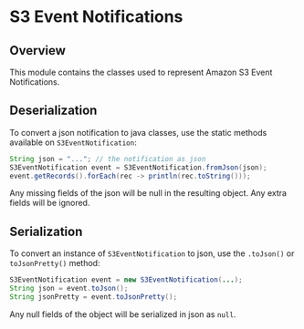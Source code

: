 # S3 Event Notifications

## Overview

This module contains the classes used to represent Amazon S3 Event Notifications.


## Deserialization

To convert a json notification to java classes, use the static methods 
available on `S3EventNotification`:

```java
String json = "..."; // the notification as json
S3EventNotification event = S3EventNotification.fromJson(json);
event.getRecords().forEach(rec -> println(rec.toString()));
```

Any missing fields of the json will be null in the resulting object. 
Any extra fields will be ignored.


## Serialization

To convert an instance of `S3EventNotification` to json, use the `.toJson()`
or `toJsonPretty()` method:

```java
S3EventNotification event = new S3EventNotification(...);
String json = event.toJson();
String jsonPretty = event.toJsonPretty();
```

Any null fields of the object will be serialized in json as `null`.
